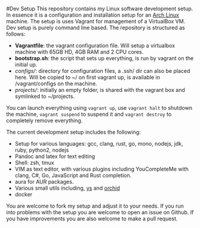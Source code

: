 #Dev Setup
This repository contains my Linux software development setup. In essence it is
a configuration and installation setup for an [Arch
Linux](https://www.archlinux.org/) machine. The setup is uses Vagrant for
management of a VirtualBox VM. Dev setup is purely command line based. The
repository is structured as follows:

- **Vagrantfile**: the vagrant configuration file. Will setup a virtualbox
machine with 65GB HD,  4GB RAM and 2 CPU cores.
- **bootstrap.sh**: the script that sets up everything, is run by vagrant on the
initial up.
- *configs/*: directory for configuration files, a .ssh/ dir can also
be placed here. Will be copied to ~/ on first vagrant up, is available in
/vagrant/configs on the machine.
- *projects/*: initially an empty folder, is shared with the vagrant box and
symlinked to ~/projects.

You can launch everything using `vagrant up`, use `vagrant halt` to shutdown
the machine, `vagrant suspend` to suspend it and `vagrant destroy` to
completely remove everything.

The current development setup includes the following:

- Setup for various languages: gcc, clang, rust, go, mono, nodejs, jdk, ruby,
python2, nodejs
- Pandoc and latex for text editing
- Shell: zsh, tmux
- VIM as text editor, with various plugins including YouCompleteMe with clang,
C#, Go, JavaScript and Rust completion.
- aura for AUR packages.
- Various small utils including, [ys](https://github.com/yaccio/ys) and
  [orchid](https://github.com/yaccio/orchid)
- docker

You are welcome to fork my setup and adjust it to your needs. If you run into
problems with the setup you are welcome to open an issue on Github. If you have
improvements you are also welcome to make a pull request.
